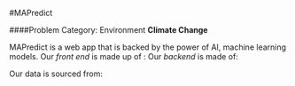 #MAPredict

####Problem Category: Environment **Climate Change**

MAPredict is a web app that is backed by the power of AI, machine learning models. Our *front end* is made up of :
Our *backend* is made of:


Our data is sourced from:
